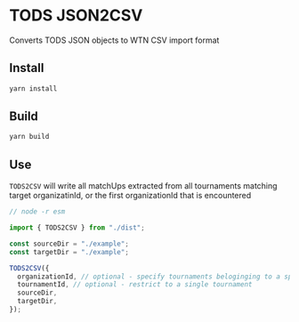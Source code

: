 # TODS JSON2CSV

Converts TODS JSON objects to WTN CSV import format

## Install

```js
yarn install
```

## Build

```js
yarn build
```

## Use

`TODS2CSV` will write all matchUps extracted from all tournaments matching target organizatinId, or the first organizationId that is encountered

```js
// node -r esm

import { TODS2CSV } from "./dist";

const sourceDir = "./example";
const targetDir = "./example";

TODS2CSV({
  organizationId, // optional - specify tournaments beloginging to a specific organization
  tournamentId, // optional - restrict to a single tournament
  sourceDir,
  targetDir,
});
```
